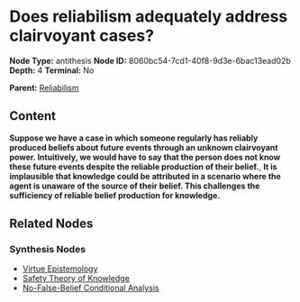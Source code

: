 # Does reliabilism adequately address clairvoyant cases?

**Node Type:** antithesis
**Node ID:** 8060bc54-7cd1-40f8-9d3e-6bac13ead02b
**Depth:** 4
**Terminal:** No

**Parent:** [Reliabilism](reliabilism-synthesis-7225e0d6-f77b-4b1e-8369-738edc0e33cf.md)

## Content

**Suppose we have a case in which someone regularly has reliably produced beliefs about future events through an unknown clairvoyant power. Intuitively, we would have to say that the person does not know these future events despite the reliable production of their belief.**, **It is implausible that knowledge could be attributed in a scenario where the agent is unaware of the source of their belief. This challenges the sufficiency of reliable belief production for knowledge.**

## Related Nodes

### Synthesis Nodes

- [Virtue Epistemology](virtue-epistemology-synthesis-222e5c0f-b4ea-48dd-8972-906e81f68419.md)
- [Safety Theory of Knowledge](safety-theory-of-knowledge-synthesis-20b17034-bfb0-48e9-a2b1-142d3cd108d0.md)
- [No-False-Belief Conditional Analysis](no-false-belief-conditional-analysis-synthesis-c15fadc8-3ac2-4dae-95f4-a68663d1504d.md)

